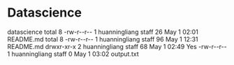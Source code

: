 # Datascience
datascience
total 8
-rw-r--r--  1 huanningliang  staff  26 May  1 02:01 README.md
total 8
-rw-r--r--  1 huanningliang  staff  96 May  1 12:31 README.md
drwxr-xr-x  2 huanningliang  staff  68 May  1 02:49 Yes
-rw-r--r--  1 huanningliang  staff   0 May  1 03:02 output.txt
